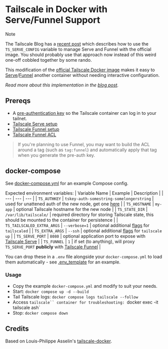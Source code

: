 # Tailscale in Docker with Serve/Funnel Support

> [!NOTE]
> The Tailscale Blog has a [recent post](https://tailscale.com/blog/docker-tailscale-guide) which describes how to use the `TS_SERVE_CONFIG` variable to manage Serve and Funnel with the official image. You should probably use that approach now instead of this weird one-off cobbled together by some rando.

This modification of the [official Tailscale Docker image](https://github.com/tailscale/tailscale/pkgs/container/tailscale) makes it easy to [Serve](https://tailscale.com/kb/1312/serve)/[Funnel](https://tailscale.com/kb/1223/funnel) another container without needing interactive configuration.

_Read more about this implementation in the [blog post](https://runtimeterror.dev/tailscale-serve-docker-compose-sidecar/)._

## Prereqs
- A [pre-authentication key](https://tailscale.com/kb/1085/auth-keys) so the Tailscale container can log in to your tailnet.
- [Tailscale Serve setup](https://tailscale.com/kb/1312/serve#setup)
- [Tailscale Funnel setup](https://tailscale.com/kb/1223/funnel#setup)
- [Tailscale Funnel ACL](https://tailscale.com/kb/1223/funnel#tailnet-policy-file-requirement)

> If you're planning to use Funnel, you may want to build the ACL around a tag (such as `tag:funnel`) and automatically apply that tag when you generate the pre-auth key.

## docker-compose

See [docker-compose.yml](/docker-compose-example/docker-compose.yml) for an example Compose config.

Expected environment variables:
| Variable Name | Example | Description |
| --- | --- | --- |
| `TS_AUTHKEY` | `tskey-auth-somestring-somelongerstring` | used for unattened auth of the new node, get one [here](https://login.tailscale.com/admin/settings/keys) |
| `TS_HOSTNAME` | `my-app` | optional Tailscale hostname for the new node |
| `TS_STATE_DIR` | `/var/lib/tailscale/` | required directory for storing Tailscale state, this should be mounted to the container for persistence |
| `TS_TAILSCALED_EXTRA_ARGS` | `--verbose=1` | optional additional [flags](https://tailscale.com/kb/1278/tailscaled#flags-to-tailscaled) for `tailscaled` |
| `TS_EXTRA_ARGS` | `--ssh` | optional additional [flags](https://tailscale.com/kb/1241/tailscale-up) for `tailscale up` |
| `TS_SERVE_PORT` | `8080` | optional application port to expose with [Tailscale Serve](https://tailscale.com/kb/1312/serve) |
| `TS_FUNNEL` | `1` | if set (to anything), will proxy `TS_SERVE_PORT` **publicly** with [Tailscale Funnel](https://tailscale.com/kb/1223/funnel) |

You can drop these in a `.env` file alongside your `docker-compose.yml` to load them automatically - see [.env_template](/docker-compose-example/env_template) for an example.

### Usage
- Copy the example `docker-compose.yml` and modify to suit your needs.
- Start:
`docker compose up -d --build`
- Tail Tailscale logs:
`docker compose logs tailscale --follow`
- Access `tailscale`` container for troubleshooting:
`docker exec -it tailscale ash`
- Stop:
`docker compose down`

## Credits
Based on Louis-Philippe Asselin's [tailscale-docker](https://github.com/lpasselin/tailscale-docker).